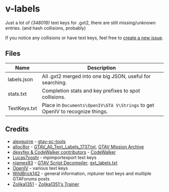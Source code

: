 # v-labels

Just a lot of *(348016)* text keys for .gxt2, there are still missing/unknown entries. (and hash collisions, probably)

If you notice any collisions or have text keys, feel free to [create a new issue](https://github.com/root-cause/v-labels/issues/new).

## Files

| Name          | Description   |
| ------------- | ------------- |
| labels.json   | All .gxt2 merged into one big JSON, useful for searching. |
| stats.txt     | Completion stats and key prefixes to spot collisions. |
| TextKeys.txt  | Place in `Documents\OpenIV\GTA V\Strings` to get OpenIV to recognize things. |

## Credits

* [alexguirre](https://github.com/alexguirre) - [gtav-sc-tools](https://github.com/alexguirre/gtav-sc-tools)
* [alloc8or](https://github.com/alloc8or) - [GTAV_All_Text_Labels_1737.txt](https://gist.github.com/alloc8or/057e4d573cdfe238db31ec5edf2efbbb), [GTAV Mission Archive](https://alloc8or.re/gta5/doc/ros/ugc/gta5mission/)
* [dexyfex & CodeWalker contributors](https://github.com/dexyfex/CodeWalker/graphs/contributors) - [CodeWalker](https://github.com/dexyfex/CodeWalker)
* [Lucas7yoshi](https://github.com/Lucas7yoshi) - mpimportexport text keys
* [njames93](https://github.com/njames93) - [GTAV Script Decompiler](https://github.com/njames93/GTA-V-Script-Decompiler), [gxt_labels.txt](https://gist.github.com/njames93/328b513451262f635f85815543df8210)
* [OpenIV](https://openiv.com/) - various text keys
* [WildBrick142](https://gtaforums.com/profile/755035-wildbrick142/) - general information, mptuner text keys and multiple GTAForums posts
* [Zolika1351](https://zolika1351.pages.dev/) - [Zolika1351's Trainer](https://www.gta5-mods.com/scripts/zolika1351-s-trainer)

